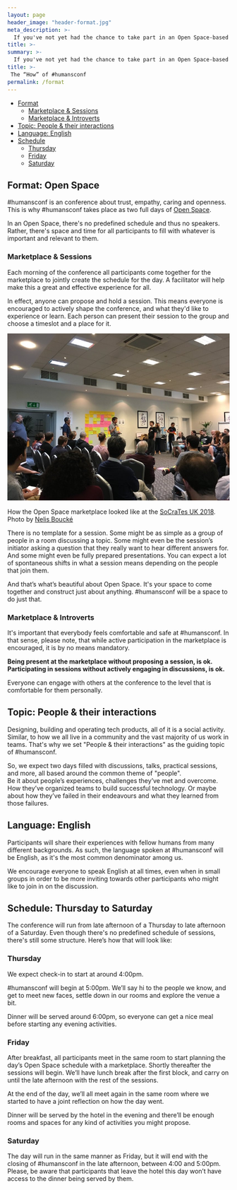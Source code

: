 ```yaml
---
layout: page
header_image: "header-format.jpg"
meta_description: >-
  If you've not yet had the chance to take part in an Open Space-based conference, this page might help you understand what to expect at #humansconf.
title: >-
summary: >-
  If you've not yet had the chance to take part in an Open Space-based conference, the following might help you understand what to expect at #humansconf.
title: >-
 The “How” of #humansconf
permalink: /format
---
```


* [Format](#format)
    * [Marketplace & Sessions](#sessions)
    * [Marketplace & Introverts](#introverts)
* [Topic: People & their interactions](#topic)
* [Language: English](#language)
* [Schedule](#schedule)
    * [Thursday](#thursday)
    * [Friday](#friday)
    * [Saturday](#saturday)


<a name="format"></a>
## Format: Open Space

#humansconf is an conference about trust, empathy, caring and openness. This is why #humansconf takes place as two full days of [Open Space](https://agilecoachcamp.org/tiki-index.php?page=OpenSpace). 

In an Open Space, there's no predefined schedule and thus no speakers. Rather, there's space and time for all participants to fill with whatever is important and relevant to them.


<a name="sessions"></a>
### Marketplace & Sessions

Each morning of the conference all participants come together for the marketplace to jointly create the schedule for the day. A facilitator will help make this a great and effective experience for all.

In effect, anyone can propose and hold a session. This means everyone is encouraged to actively shape the conference, and what they'd like to experience or learn. Each person can present their session to the group and choose a timeslot and a place for it. 

<div class="media image">
    <img src="/images/open-space-marketplace_socratesuk.jpg" alt="Room with many people, one standing in front, a wall
    with several post-its on a wall behind them" />
    <div class="caption">
        <p>
            How the Open Space marketplace looked like at the <a href="https://socratesuk.org/">SoCraTes UK 2018</a>.
            Photo by <a href="https://twitter.com/nelisboucke/status/1005004812352565249">Nelis Boucké</a>
        </p>
    </div>
</div>

There is no template for a session. Some might be as simple as a group of people in a room discussing a topic. Some might even be the session’s initiator asking a question that they really want to hear different answers for. And some might even be fully prepared presentations. You can expect a lot of spontaneous shifts in what a session means depending on the people that join them. 

And that’s what’s beautiful about Open Space. It's your space to come together and construct just about anything. #humansconf will be a space to do just that. 


<a name="introverts"></a>
### Marketplace & Introverts

It's important that everybody feels comfortable and safe at #humansconf. In that sense, please note, that while active participation in the marketplace is encouraged, it is by no means mandatory.  

**Being present at the marketplace without proposing a session, is ok. Participating in sessions without actively engaging in discussions, is ok.**

Everyone can engage with others at the conference to the level that is comfortable for them personally.


<a name="topic"></a>
## Topic: People & their interactions

Designing, building and operating tech products, all of it is a social activity. Similar, to how we all live in a community and the vast majority of us work in teams. That's why we set "People & their interactions" as the guiding topic of #humansconf.

So, we expect two days filled with discussions, talks, practical sessions, and more, all based around the common theme of "people".  
Be it about people’s experiences, challenges they’ve met and overcome. How they’ve organized teams to build successful technology. Or maybe about how they’ve failed in their endeavours and what they learned from those failures. 


<a name="language"></a>
## Language: English

Participants will share their experiences with fellow humans from many different backgrounds. As such, the language spoken at #humansconf will be English, as it's the most common denominator among us.

We encourage everyone to speak English at all times, even when in small groups in order to be more inviting towards other participants who might like to join in on the discussion. 


<a name="schedule"></a>
## Schedule: Thursday to Saturday

The conference will run from late afternoon of a Thursday to late afternoon of a Saturday. Even though there's no predefined schedule of sessions, there's still some structure. Here’s how that will look like: 


<a name="thursday"></a>
### Thursday

We expect check-in to start at around 4:00pm. 

#humansconf will begin at 5:00pm. We’ll say hi to the people we know, and get to meet new faces, settle down in our rooms and explore the venue a bit. 

Dinner will be served around 6:00pm, so everyone can get a nice meal before starting any evening activities. 

<a name="friday"></a>
### Friday

After breakfast, all participants meet in the same room to start planning the day’s Open Space schedule with a marketplace. Shortly thereafter the sessions will begin. We’ll have lunch break after the first block, and carry on until the late afternoon with the rest of the sessions. 

At the end of the day, we’ll all meet again in the same room where we started to have a joint reflection on how the day went. 

Dinner will be served by the hotel in the evening and there’ll be enough rooms and spaces for any kind of activities you might propose.

<a name="saturday"></a>
### Saturday

The day will run in the same manner as Friday, but it will end with the closing of #humansconf in the late afternoon, between 4:00 and 5:00pm. Please, be aware that participants that leave the hotel this day won’t have access to the dinner being served by them. 
